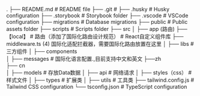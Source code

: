.
├── README.md                       # README file
├── .git                            #
├── .husky                          # Husky configuration
├── .storybook                      # Storybook folder
├── .vscode                         # VSCode configuration
├── migrations                      # Database migrations
├── public                          # Public assets folder
├── scripts                         # Scripts folder
├── src
│   ├── app   (路由)
        ├── 【local】                # 路由（添加了国际化路由设计规范）         # React自定义组件库
    ├── middleware.ts (4)        国际化适配拦截器，需要国际化路由放置在这里 
│   ├── libs                        # 三方组件
│   ├── components  
│   ├── messages                    # 国际化语言配置.,目前支持中文和英文
        ├──zh                         
        ├── cn                    
│   ├── models                      # 存放Data数据
│   ├── api                         # 网络请求
│   ├── styles（css）                # 样式文件
│   ├── types                       # 扩展类
│   ├── utils                       # 工具类
├── tailwind.config.js              # Tailwind CSS configuration
└── tsconfig.json                   # TypeScript configuration